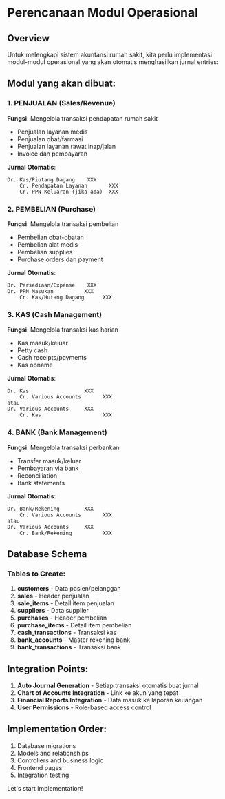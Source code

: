 # Perencanaan Modul Operasional

## Overview
Untuk melengkapi sistem akuntansi rumah sakit, kita perlu implementasi modul-modul operasional yang akan otomatis menghasilkan jurnal entries:

## Modul yang akan dibuat:

### 1. PENJUALAN (Sales/Revenue)
**Fungsi**: Mengelola transaksi pendapatan rumah sakit
- Penjualan layanan medis
- Penjualan obat/farmasi
- Penjualan layanan rawat inap/jalan
- Invoice dan pembayaran

**Jurnal Otomatis**:
```
Dr. Kas/Piutang Dagang    XXX
    Cr. Pendapatan Layanan       XXX
    Cr. PPN Keluaran (jika ada)  XXX
```

### 2. PEMBELIAN (Purchase)
**Fungsi**: Mengelola transaksi pembelian
- Pembelian obat-obatan
- Pembelian alat medis
- Pembelian supplies
- Purchase orders dan payment

**Jurnal Otomatis**:
```
Dr. Persediaan/Expense    XXX
Dr. PPN Masukan          XXX
    Cr. Kas/Hutang Dagang      XXX
```

### 3. KAS (Cash Management)
**Fungsi**: Mengelola transaksi kas harian
- Kas masuk/keluar
- Petty cash
- Cash receipts/payments
- Kas opname

**Jurnal Otomatis**:
```
Dr. Kas                  XXX
    Cr. Various Accounts       XXX
atau
Dr. Various Accounts     XXX
    Cr. Kas                    XXX
```

### 4. BANK (Bank Management)
**Fungsi**: Mengelola transaksi perbankan
- Transfer masuk/keluar
- Pembayaran via bank
- Reconciliation
- Bank statements

**Jurnal Otomatis**:
```
Dr. Bank/Rekening        XXX
    Cr. Various Accounts       XXX
atau
Dr. Various Accounts     XXX
    Cr. Bank/Rekening          XXX
```

## Database Schema

### Tables to Create:
1. **customers** - Data pasien/pelanggan
2. **sales** - Header penjualan
3. **sale_items** - Detail item penjualan
4. **suppliers** - Data supplier
5. **purchases** - Header pembelian
6. **purchase_items** - Detail item pembelian
7. **cash_transactions** - Transaksi kas
8. **bank_accounts** - Master rekening bank
9. **bank_transactions** - Transaksi bank

## Integration Points:
1. **Auto Journal Generation** - Setiap transaksi otomatis buat jurnal
2. **Chart of Accounts Integration** - Link ke akun yang tepat
3. **Financial Reports Integration** - Data masuk ke laporan keuangan
4. **User Permissions** - Role-based access control

## Implementation Order:
1. Database migrations
2. Models and relationships
3. Controllers and business logic
4. Frontend pages
5. Integration testing

Let's start implementation!

